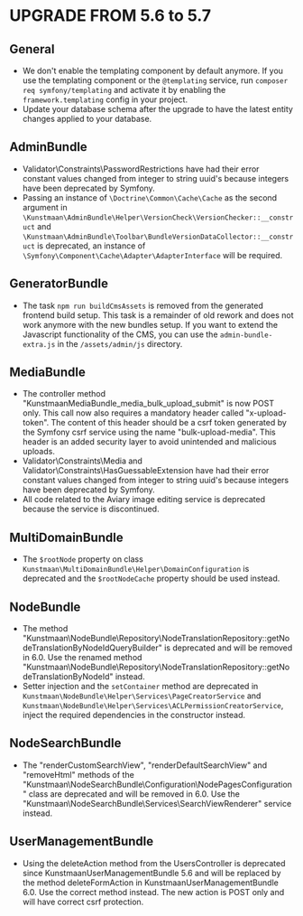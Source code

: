 UPGRADE FROM 5.6 to 5.7
=======================

General
-------

* We don't enable the templating component by default anymore. If you use the templating component or the `@templating` service, run `composer req symfony/templating` and activate it by enabling the `framework.templating` config in your project.
* Update your database schema after the upgrade to have the latest entity changes applied to your database.

AdminBundle
------------

* Validator\Constraints\PasswordRestrictions have had their error constant values changed from integer to string uuid's because integers have been deprecated by Symfony.
* Passing an instance of `\Doctrine\Common\Cache\Cache` as the second argument in `\Kunstmaan\AdminBundle\Helper\VersionCheck\VersionChecker::__construct` and `\Kunstmaan\AdminBundle\Toolbar\BundleVersionDataCollector::__construct` is deprecated, an instance of `\Symfony\Component\Cache\Adapter\AdapterInterface` will be required.

GeneratorBundle
----------

* The task `npm run buildCmsAssets` is removed from the generated frontend build setup. This task is a remainder of old rework and does not work anymore with the new bundles setup. If you want to extend the Javascript functionality of the CMS, you can use the `admin-bundle-extra.js` in the `/assets/admin/js` directory.

MediaBundle
------------

* The controller method "KunstmaanMediaBundle_media_bulk_upload_submit" is now POST only.
This call now also requires a mandatory header called "x-upload-token". The content of this header
should be a csrf token generated by the Symfony csrf service using the name "bulk-upload-media".
This header is an added security layer to avoid unintended and malicious uploads.
* Validator\Constraints\Media and Validator\Constraints\HasGuessableExtension have had their error constant values changed from integer to string uuid's because integers have been deprecated by Symfony.
* All code related to the Aviary image editing service is deprecated because the service is discontinued.

MultiDomainBundle
-----------------

* The `$rootNode` property on class `Kunstmaan\MultiDomainBundle\Helper\DomainConfiguration` is deprecated and the `$rootNodeCache` property should be used instead.

NodeBundle
----------

* The method "Kunstmaan\NodeBundle\Repository\NodeTranslationRepository::getNodeTranslationByNodeIdQueryBuilder" is deprecated and will be removed in 6.0. Use the renamed method "Kunstmaan\NodeBundle\Repository\NodeTranslationRepository::getNodeTranslationByNodeId" instead.
* Setter injection and the `setContainer` method are deprecated in `Kunstmaan\NodeBundle\Helper\Services\PageCreatorService` and `Kunstmaan\NodeBundle\Helper\Services\ACLPermissionCreatorService`, inject the required dependencies in the constructor instead.

NodeSearchBundle
----------------

* The "renderCustomSearchView", "renderDefaultSearchView" and "removeHtml" methods of the "Kunstmaan\NodeSearchBundle\Configuration\NodePagesConfiguration" class are deprecated and will be removed in 6.0. Use the "Kunstmaan\NodeSearchBundle\Services\SearchViewRenderer" service instead.

UserManagementBundle
------------

* Using the deleteAction method from the UsersController is deprecated since KunstmaanUserManagementBundle 5.6 and will be replaced by the method deleteFormAction in KunstmaanUserManagementBundle 6.0. Use the correct method instead. The new action is POST only and will have correct csrf protection.
